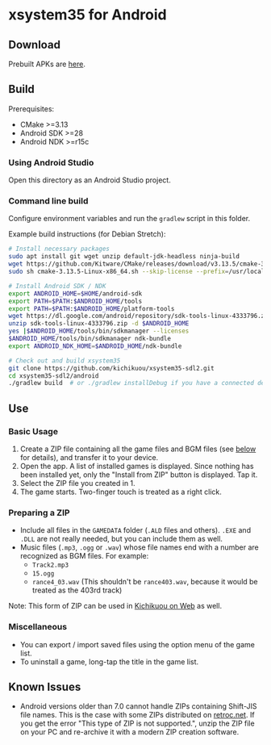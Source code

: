 # xsystem35 for Android

## Download
Prebuilt APKs are [here](https://github.com/kichikuou/xsystem35-sdl2/releases).

## Build
Prerequisites:
- CMake >=3.13
- Android SDK >=28
- Android NDK >=r15c

### Using Android Studio
Open this directory as an Android Studio project.

### Command line build
Configure environment variables and run the `gradlew` script in this folder.

Example build instructions (for Debian Stretch):
```sh
# Install necessary packages
sudo apt install git wget unzip default-jdk-headless ninja-build
wget https://github.com/Kitware/CMake/releases/download/v3.13.5/cmake-3.13.5-Linux-x86_64.sh
sudo sh cmake-3.13.5-Linux-x86_64.sh --skip-license --prefix=/usr/local

# Install Android SDK / NDK
export ANDROID_HOME=$HOME/android-sdk
export PATH=$PATH:$ANDROID_HOME/tools
export PATH=$PATH:$ANDROID_HOME/platform-tools
wget https://dl.google.com/android/repository/sdk-tools-linux-4333796.zip
unzip sdk-tools-linux-4333796.zip -d $ANDROID_HOME
yes |$ANDROID_HOME/tools/bin/sdkmanager --licenses
$ANDROID_HOME/tools/bin/sdkmanager ndk-bundle
export ANDROID_NDK_HOME=$ANDROID_HOME/ndk-bundle

# Check out and build xsystem35
git clone https://github.com/kichikuou/xsystem35-sdl2.git
cd xsystem35-sdl2/android
./gradlew build  # or ./gradlew installDebug if you have a connected device
```

## Use
### Basic Usage
1. Create a ZIP file containing all the game files and BGM files (see [below](#preparing-a-zip) for details), and transfer it to your device.
2. Open the app. A list of installed games is displayed. Since nothing has been installed yet, only the "Install from ZIP" button is displayed. Tap it.
3. Select the ZIP file you created in 1.
4. The game starts. Two-finger touch is treated as a right click.

### Preparing a ZIP
- Include all files in the `GAMEDATA` folder (`.ALD` files and others). `.EXE` and `.DLL` are not really needed, but you can include them as well.
- Music files (`.mp3`, `.ogg` or `.wav`) whose file names end with a number are recognized as BGM files. For example:
  - `Track2.mp3`
  - `15.ogg`
  - `rance4_03.wav` (This shouldn't be `rance403.wav`, because it would be treated as the 403rd track)

Note: This form of ZIP can be used in [Kichikuou on Web](http://kichikuou.github.io/web/) as well.

### Miscellaneous
- You can export / import saved files using the option menu of the game list.
- To uninstall a game, long-tap the title in the game list.

## Known Issues
- Android versions older than 7.0 cannot handle ZIPs containing Shift-JIS file names. This is the case with some ZIPs distributed on [retroc.net](http://retropc.net/alice/). If you get the error "This type of ZIP is not supported.", unzip the ZIP file on your PC and re-archive it with a modern ZIP creation software.
